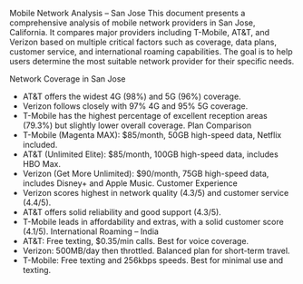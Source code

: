 

Mobile Network Analysis – San Jose
This document presents a comprehensive analysis of mobile network providers in San Jose, California. It compares major providers including T-Mobile, AT&T, and Verizon based on multiple critical factors such as coverage, data plans, customer service, and international roaming capabilities. The goal is to help users determine the most suitable network provider for their specific needs.

Network Coverage in San Jose
- AT&T offers the widest 4G (98%) and 5G (96%) coverage.
- Verizon follows closely with 97% 4G and 95% 5G coverage.
- T-Mobile has the highest percentage of excellent reception areas (79.3%) but slightly lower overall coverage.
Plan Comparison
- T-Mobile (Magenta MAX): $85/month, 50GB high-speed data, Netflix included.
- AT&T (Unlimited Elite): $85/month, 100GB high-speed data, includes HBO Max.
- Verizon (Get More Unlimited): $90/month, 75GB high-speed data, includes Disney+ and Apple Music.
Customer Experience
- Verizon scores highest in network quality (4.3/5) and customer service (4.4/5).
- AT&T offers solid reliability and good support (4.3/5).
- T-Mobile leads in affordability and extras, with a solid customer score (4.1/5).
International Roaming – India
- AT&T: Free texting, $0.35/min calls. Best for voice coverage.
- Verizon: 500MB/day then throttled. Balanced plan for short-term travel.
- T-Mobile: Free texting and 256kbps speeds. Best for minimal use and texting.
